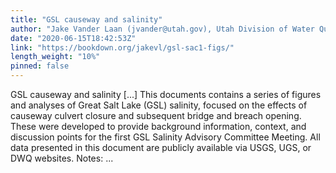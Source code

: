 ```yaml
---
title: "GSL causeway and salinity"
author: "Jake Vander Laan (jvander@utah.gov), Utah Division of Water Quality"
date: "2020-06-15T18:42:53Z"
link: "https://bookdown.org/jakevl/gsl-sac1-figs/"
length_weight: "10%"
pinned: false
---
```


GSL causeway and salinity [...] This documents contains a series of figures and analyses of Great Salt Lake (GSL) salinity, focused on the effects of causeway culvert closure and subsequent bridge and breach opening. These were developed to provide background information, context, and discussion points for the first GSL Salinity Advisory Committee Meeting. All data presented in this document are publicly available via USGS, UGS, or DWQ websites. Notes:  ...
